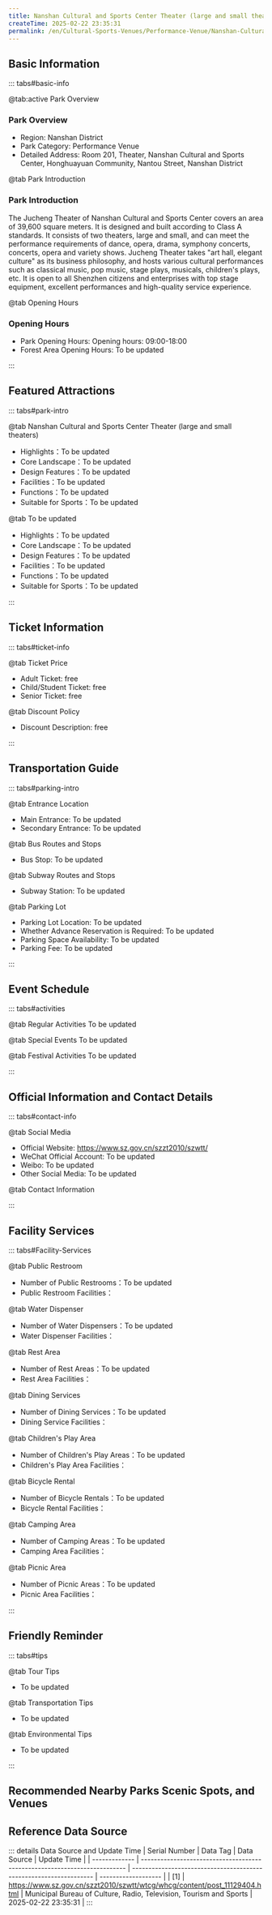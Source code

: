 ```yaml
---
title: Nanshan Cultural and Sports Center Theater (large and small theaters)
createTime: 2025-02-22 23:35:31
permalink: /en/Cultural-Sports-Venues/Performance-Venue/Nanshan-Cultural-and-Sports-Center-Theater-(large-and-small-theaters)/
---
```



<script setup>
import ImageSwiper from '/.vuepress/theme/components/ImageSwiper.vue'
// 轮播图数据
const swiperItems = [
    {
                link: 'https://www.sz.gov.cn/img/4/4097/4097585/11129404.png',
                title: 'Nanshan Cultural and Sports Center Theater (large and small theaters)',
                description: 'The Jucheng Theater of Nanshan Cultural and Sports Center covers an area of 39,600 square meters. It...',
                author: 'Municipal Bureau of Culture, Radio, Television, Tourism and Sports',
                date: '2025/02/23'
                },
  {
                link: 'https://www.sz.gov.cn/img/4/4097/4097585/11129404.png',
                title: 'Nanshan Cultural and Sports Center Theater (large and small theaters)',
                description: 'The Jucheng Theater of Nanshan Cultural and Sports Center covers an area of 39,600 square meters. It...',
                author: 'Municipal Bureau of Culture, Radio, Television, Tourism and Sports',
                date: '2025/02/23'
                }
]
// 配置项
const swiperConfig = {
  height: 500,
  showInfo: true
}
</script>
<!-- 轮播图组件 -->
<ImageSwiper :items="swiperItems" :config="swiperConfig" />



## Basic Information

::: tabs#basic-info

@tab:active Park Overview
### Park Overview
- Region: Nanshan District
- Park Category: Performance Venue
- Detailed Address: Room 201, Theater, Nanshan Cultural and Sports Center, Honghuayuan Community, Nantou Street, Nanshan District

@tab Park Introduction
### Park Introduction
The Jucheng Theater of Nanshan Cultural and Sports Center covers an area of 39,600 square meters. It is designed and built according to Class A standards. It consists of two theaters, large and small, and can meet the performance requirements of dance, opera, drama, symphony concerts, concerts, opera and variety shows. Jucheng Theater takes "art hall, elegant culture" as its business philosophy, and hosts various cultural performances such as classical music, pop music, stage plays, musicals, children's plays, etc. It is open to all Shenzhen citizens and enterprises with top stage equipment, excellent performances and high-quality service experience.

@tab Opening Hours
### Opening Hours
- Park Opening Hours: Opening hours: 09:00-18:00
- Forest Area Opening Hours: To be updated

:::

## Featured Attractions

::: tabs#park-intro

@tab Nanshan Cultural and Sports Center Theater (large and small theaters)
<ImageCard
image="https://www.sz.gov.cn/img/4/4097/4097585/11129404.png"
    title="Nanshan Cultural and Sports Center Theater (large and small theaters)"
    description="The Jucheng Theater of Nanshan Cultural and Sports Center covers an area of 39,600 square meters. It is designed and built according to Class A standards. It consists of two theaters, large and small, and can meet the performance requirements of dance, opera, drama, symphony concerts, concerts, opera and variety shows. Jucheng Theater takes 'art hall, elegant culture' as its business philosophy, and hosts various cultural performances such as classical music, pop music, stage plays, musicals, children's plays, etc. It is open to all Shenzhen citizens and enterprises with top stage equipment, excellent performances and high-quality service experience."
    date=""
    author="Municipal Bureau of Culture, Radio, Television, Tourism and Sports"
/>


- Highlights：To be updated
- Core Landscape：To be updated
- Design Features：To be updated
- Facilities：To be updated
- Functions：To be updated
- Suitable for Sports：To be updated

@tab To be updated
<ImageCard
image="https://www.sz.gov.cn/img/4/4097/4097585/11129404.png"
    title="Nanshan Cultural and Sports Center Theater (large and small theaters)"
    description="The Jucheng Theater of Nanshan Cultural and Sports Center covers an area of 39,600 square meters. It is designed and built according to Class A standards. It consists of two theaters, large and small, and can meet the performance requirements of dance, opera, drama, symphony concerts, concerts, opera and variety shows. Jucheng Theater takes 'art hall, elegant culture' as its business philosophy, and hosts various cultural performances such as classical music, pop music, stage plays, musicals, children's plays, etc. It is open to all Shenzhen citizens and enterprises with top stage equipment, excellent performances and high-quality service experience."
    date=""
    author="Municipal Bureau of Culture, Radio, Television, Tourism and Sports"
/>


- Highlights：To be updated
- Core Landscape：To be updated
- Design Features：To be updated
- Facilities：To be updated
- Functions：To be updated
- Suitable for Sports：To be updated

:::

## Ticket Information

::: tabs#ticket-info

@tab Ticket Price
- Adult Ticket: free
- Child/Student Ticket: free
- Senior Ticket: free

@tab Discount Policy
- Discount Description: free

:::

## Transportation Guide

::: tabs#parking-intro

@tab Entrance Location
- Main Entrance: To be updated
- Secondary Entrance: To be updated

@tab Bus Routes and Stops
- Bus Stop: To be updated

@tab Subway Routes and Stops
- Subway Station: To be updated

@tab Parking Lot
- Parking Lot Location: To be updated
- Whether Advance Reservation is Required: To be updated
- Parking Space Availability: To be updated
- Parking Fee: To be updated

:::

## Event Schedule

::: tabs#activities

@tab Regular Activities
To be updated

@tab Special Events
To be updated

@tab Festival Activities
To be updated

:::

## Official Information and Contact Details

::: tabs#contact-info

@tab Social Media
- Official Website: https://www.sz.gov.cn/szzt2010/szwtt/
- WeChat Official Account: To be updated
- Weibo: To be updated
- Other Social Media: To be updated

@tab Contact Information

:::

## Facility Services

::: tabs#Facility-Services

@tab Public Restroom
- Number of Public Restrooms：To be updated
- Public Restroom Facilities：

@tab Water Dispenser
- Number of Water Dispensers：To be updated
- Water Dispenser Facilities：

@tab Rest Area
- Number of Rest Areas：To be updated
- Rest Area Facilities：

@tab Dining Services
- Number of Dining Services：To be updated
- Dining Service Facilities：

@tab Children's Play Area
- Number of Children's Play Areas：To be updated
- Children's Play Area Facilities：

@tab Bicycle Rental
- Number of Bicycle Rentals：To be updated
- Bicycle Rental Facilities：

@tab Camping Area
- Number of Camping Areas：To be updated
- Camping Area Facilities：

@tab Picnic Area
- Number of Picnic Areas：To be updated
- Picnic Area Facilities：

:::

## Friendly Reminder

::: tabs#tips

@tab Tour Tips
- To be updated

@tab Transportation Tips
- To be updated

@tab Environmental Tips
- To be updated

:::

## Recommended Nearby Parks Scenic Spots, and Venues

<CardGrid>
  <ImageCard
        image="https://www.sz.gov.cn/img/4/4223/4223078/11668510.png"
        title="Shekou Fenghua Grand Theatre"
        description="Fenghua Grand Theater was established in 1994 and was renovated twice in 2008 and 2019. Its history is closely linked to the development of Shekou. The theater is located in a mature living area of Shekou, adjacent to Sihai Park, sports fields, business districts and many schools. It is based in the community and is committed to providing local residents with a variety of performances. It has hosted many famous domestic and foreign performance groups and celebrities in the literary and art circles, and held movie premieres. The theater has a total area of 3,700 square meters, with 1,373 seats in the auditorium. The seats are reasonably distributed, the stage is wide, the vision is good, the facilities and equipment are complete and the performance is first-class. It is an ideal place for holding various performances, concerts, children's plays, corporate annual meetings, and press conferences."
        href="/en/Cultural-Sports-Venues/Performance-Venue/Shekou-Fenghua-Theater/"
        author="To be updated"
        date="2025/01/02"
      />
      <ImageCard
        image="https://www.sz.gov.cn/img/4/4223/4223078/11668510.png"
        title="Shekou Fenghua Grand Theatre"
        description="Fenghua Grand Theater was established in 1994 and was renovated twice in 2008 and 2019. Its history is closely linked to the development of Shekou. The theater is located in a mature living area of Shekou, adjacent to Sihai Park, sports fields, business districts and many schools. It is based in the community and is committed to providing local residents with a variety of performances. It has hosted many famous domestic and foreign performance groups and celebrities in the literary and art circles, and held movie premieres. The theater has a total area of 3,700 square meters, with 1,373 seats in the auditorium. The seats are reasonably distributed, the stage is wide, the vision is good, the facilities and equipment are complete and the performance is first-class. It is an ideal place for holding various performances, concerts, children's plays, corporate annual meetings, and press conferences."
        href="/en/Cultural-Sports-Venues/Performance-Venue/Shekou-Fenghua-Theater/"
        author="To be updated"
        date="2025/01/02"
      />
    </CardGrid>


## Reference Data Source

::: details Data Source and Update Time
| Serial Number | Data Tag                                                                  | Data Source                                                        | Update Time         |
| ------------- | ------------------------------------------------------------------------- | ------------------------------------------------------------------ | ------------------- |
| [1]           | https://www.sz.gov.cn/szzt2010/szwtt/wtcg/whcg/content/post_11129404.html | Municipal Bureau of Culture, Radio, Television, Tourism and Sports | 2025-02-22 23:35:31 |
:::

